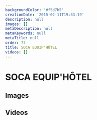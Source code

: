 ```yaml
---
backgroundColor: '#f5d7b5'
creationDate: '2015-02-11T19:33:19'
description: null
images: []
metaDescription: null
metaKeywords: null
metaTitle: null
order: 77
title: SOCA EQUIP'HÔTEL
videos: []
---
```


# SOCA EQUIP'HÔTEL



## Images



## Videos